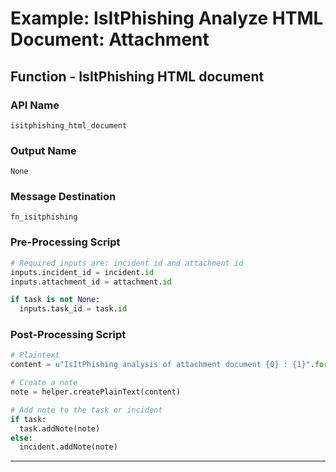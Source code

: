 <!--
    DO NOT MANUALLY EDIT THIS FILE
    THIS FILE IS AUTOMATICALLY GENERATED WITH resilient-circuits codegen
-->

# Example: IsItPhishing Analyze HTML Document: Attachment

## Function - IsItPhishing HTML document

### API Name
`isitphishing_html_document`

### Output Name
`None`

### Message Destination
`fn_isitphishing`

### Pre-Processing Script
```python
# Required inputs are: incident id and attachment id
inputs.incident_id = incident.id
inputs.attachment_id = attachment.id

if task is not None:
  inputs.task_id = task.id
```

### Post-Processing Script
```python
# Plaintext 
content = u"IsItPhishing analysis of attachment document {0} : {1}".format(results["inputs"]["filename"],results['content']['result'])

# Create a note
note = helper.createPlainText(content)

# Add note to the task or incident
if task:
  task.addNote(note)
else:
  incident.addNote(note)
```

---

